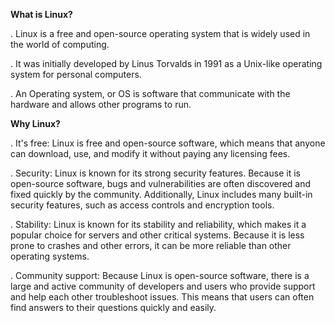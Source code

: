 **What is Linux?**

. Linux is a free and open-source operating system that is widely used in the world of computing.

. It was initially developed by Linus Torvalds in 1991 as a Unix-like operating system for personal computers.

. An Operating system, or OS is software that communicate with the hardware and allows other programs to run.




**Why Linux?**

. It's free: Linux is free and open-source software, which means that anyone can download, use, and modify it without paying any licensing fees.

. Security: Linux is known for its strong security features. Because it is open-source software, bugs and vulnerabilities are often discovered and fixed quickly by the      community. Additionally, Linux includes many built-in security features, such as access controls and encryption tools.

. Stability: Linux is known for its stability and reliability, which makes it a popular choice for servers and other critical systems. Because it is less prone to          crashes and other errors, it can be more reliable than other operating systems.

. Community support: Because Linux is open-source software, there is a large and active community of developers and users who provide support and help each other            troubleshoot issues. This means that users can often find answers to their questions quickly and easily.
